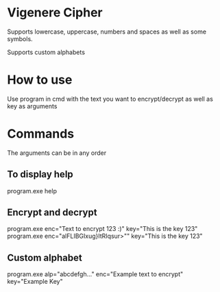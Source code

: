 # Vigenere Cipher

Supports lowercase, uppercase, numbers and spaces as well as some symbols.

Supports custom alphabets

# How to use

Use program in cmd with the text you want to encrypt/decrypt as well as key as arguments


# Commands

The arguments can be in any order

## To display help
program.exe help

## Encrypt and decrypt
program.exe enc="Text to encrypt 123 :)" key="This is the key 123"
program.exe enc="alFLIBGIxug}ItRIqsur>"" key="This is the key 123"

## Custom alphabet
program.exe alp="abcdefgh..." enc="Example text to encrypt" key="Example Key"
